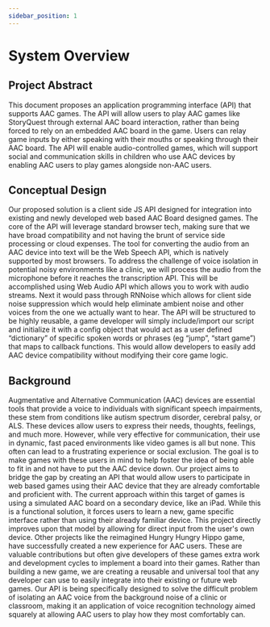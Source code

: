 ```yaml
---
sidebar_position: 1
---
```


# System Overview

## Project Abstract

This document proposes an application programming interface (API) that supports AAC games. The API will allow users to play AAC games like StoryQuest through external AAC board interaction, rather than being forced to rely on an embedded AAC board in the game. Users can relay game inputs by either speaking with their mouths or speaking through their AAC board. The API will enable audio-controlled games, which will support social and communication skills in children who use AAC devices by enabling AAC users to play games alongside non-AAC users.

## Conceptual Design

Our proposed solution is a client side JS API designed for integration into existing and newly developed web based AAC Board designed games. The core of the API will leverage standard browser tech, making sure that we have broad compatibility and not having the brunt of service side processing or cloud expenses. The tool for converting the audio from an AAC device into text will be the Web Speech API, which is natively supported by most browsers. To address the challenge of voice isolation in potential noisy environments like a clinic, we will process the audio from the microphone before it reaches the transcription API. This will be accomplished using Web Audio API which allows you to work with audio streams. Next it would pass through RNNoise which allows for client side noise suppression which would help eliminate ambient noise and other voices from the one we actually want to hear. The API will be structured to be highly reusable, a game developer will simply include/import our script and initialize it with a  config object that would act as a user defined “dictionary” of specific spoken words or phrases (eg “jump”, “start game”) that maps to callback functions. This would allow developers to easily add AAC device compatibility without modifying their core game logic.

## Background

Augmentative and Alternative Communication (AAC) devices are essential tools that provide a voice to individuals with significant speech impairments, these stem from conditions like autism spectrum disorder, cerebral palsy, or ALS. These devices allow users to express their needs, thoughts, feelings, and much more. However, while very effective for communication, their use in dynamic, fast paced environments like video games is all but none. This often can lead to a frustrating experience or social exclusion. The goal is to make games with these users in mind to help foster the idea of being able to fit in and not have to put the AAC device down. Our project aims to bridge the gap by creating an API that would allow users to participate in web based games using their AAC device that they are already comfortable and proficient with. The current approach within this target of games is using a simulated AAC board on a secondary device, like an iPad. While this is a functional solution, it forces users to learn a new, game specific interface rather than using their already familiar device. This project directly improves upon that model by allowing for direct input from the user's own device. Other projects like the reimagined Hungry Hungry Hippo game, have successfully created a new experience for AAC users. These are valuable contributions but often give developers of these games extra work and development cycles to implement a board into their games. Rather than building a new game, we are creating a reusable and universal tool that any developer can use to easily integrate into their existing or future web games. Our API is being specifically designed to solve the difficult problem of isolating an AAC voice from the background noise of a clinic or classroom, making it an application of voice recognition technology aimed squarely at allowing AAC users to play how they most comfortably can. 
